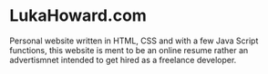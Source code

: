 # LukaHoward.com
Personal website written in HTML, CSS and with a few Java Script functions, this website is ment to be an online resume rather an advertismnet intended to get hired as a freelance developer.
